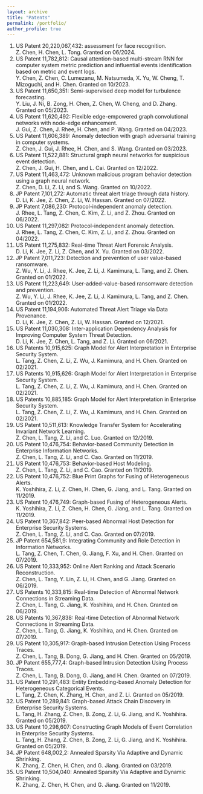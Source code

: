 ```yaml
---
layout: archive
title: "Patents"
permalink: /portfolio/
author_profile: true
---
```


1. US Patent 20,220,067,432: assessment for face recognition. <br> Z. Chen, H. Chen, L. Tong. Granted on 06/2024.
1. US Patent 11,782,812: Causal attention-based multi-stream RNN for computer system metric prediction and influential events identification based on metric and event logs. <br> Y. Chen, Z. Chen, C. Lumezanu, M. Natsumeda, X. Yu, W. Cheng, T. Mizoguchi, and H. Chen. Granted on 10/2023.
1. US Patent 11,650,351: Semi-supervised deep model for turbulence forecasting. <br> Y. Liu, J. Ni, B. Zong, H. Chen, Z. Chen, W. Cheng, and D. Zhang. Granted on 05/2023.
1. US Patent 11,620,492: Flexible edge-empowered graph convolutional networks with node-edge enhancement. <br> J. Gui, Z. Chen, J. Rhee, H. Chen, and P. Wang. Granted on 04/2023.
1. US Patent 11,606,389: Anomaly detection with graph adversarial training in computer systems. <br> Z. Chen, J. Gui, J. Rhee, H. Chen, and S. Wang. Granted on 03/2023.
1. US Patent 11,522,881: Structural graph neural networks for suspicious event detection. <br> Z. Chen, J. Gui, H. Chen, and L. Cai. Granted on 12/2022.
1. US Patent 11,463,472: Unknown malicious program behavior detection using a graph neural network. <br> Z. Chen, D. Li, Z. Li, and S. Wang. Granted on 10/2022.
1. JP Patent 7,101,272: Automatic threat alert triage through data history. <br> D. Li, K. Jee, Z. Chen, Z. Li, W. Hassan. Granted on 07/2022.
1. JP Patent 7,086,230: Protocol-independent anomaly detection. <br> J. Rhee, L. Tang, Z. Chen, C. Kim, Z. Li, and Z. Zhou. Granted on 06/2022.
1. US Patent 11,297,082: Protocol-independent anomaly detection. <br> J. Rhee, L. Tang, Z. Chen, C. Kim, Z. Li, and Z. Zhou. Granted on 04/2022.
1. US Patent 11,275,832: Real-time Threat Alert Forensic Analysis. <br> D. Li, K. Jee, Z. Li, Z. Chen, and X. Yu. Granted on 03/2022.
1. JP Patent 7,011,723: Detection and prevention of user value-based ransomware. <br> Z. Wu, Y. Li, J. Rhee, K. Jee, Z. Li, J. Kamimura, L. Tang, and Z. Chen. Granted on 01/2022.
1. US Patent 11,223,649: User-added-value-based ransomware detection and prevention. <br> Z. Wu, Y. Li, J. Rhee, K. Jee, Z. Li, J. Kamimura, L. Tang, and Z. Chen. Granted on 01/2022.
1. US Patent 11,194,906: Automated Threat Alert Triage via Data Provenance. <br> D. Li, K. Jee, Z. Chen, Z. Li, W. Hassan. Granted on 12/2021.
1. US Patent 11,030,308: Inter-application Dependency Analysis for Improving Computer System Threat Detection. <br> D. Li, K. Jee, Z. Chen, L. Tang, and Z. Li. Granted on 06/2021.
1. US Patents 10,915,625: Graph Model for Alert Interpretation in Enterprise Security System. <br> L. Tang, Z. Chen, Z. Li, Z. Wu, J. Kamimura, and H. Chen. Granted on 02/2021.
1. US Patents 10,915,626: Graph Model for Alert Interpretation in Enterprise Security System. <br> L. Tang, Z. Chen, Z. Li, Z. Wu, J. Kamimura, and H. Chen. Granted on 02/2021.
1. US Patents 10,885,185: Graph Model for Alert Interpretation in Enterprise Security System. <br> L. Tang, Z. Chen, Z. Li, Z. Wu, J. Kamimura, and H. Chen. Granted on 02/2021.
1. US Patent 10,511,613: Knowledge Transfer System for Accelerating Invariant Network Learning. <br> Z. Chen, L. Tang, Z. Li, and C. Luo. Granted on 12/2019.
1. US Patent 10,476,754: Behavior-based Community Detection in Enterprise Information Networks. <br> Z. Chen, L. Tang, Z. Li, and C. Cao. Granted on 11/2019.
1. US Patent 10,476,753: Behavior-based Host Modeling. <br> Z. Chen, L. Tang, Z. Li, and C. Cao. Granted on 11/2019.
1. US Patent 10,476,752: Blue Print Graphs for Fusing of Heterogeneous Alerts. <br> K. Yoshihira, Z. Li, Z. Chen, H. Chen, G. Jiang, and L. Tang. Granted on 11/2019.
1. US Patent 10,476,749: Graph-based Fusing of Heterogeneous Alerts. <br> K. Yoshihira, Z. Li, Z. Chen, H. Chen, G. Jiang, and L. Tang. Granted on 11/2019.
1. US Patent 10,367,842: Peer-based Abnormal Host Detection for Enterprise Security Systems. <br> Z. Chen, L. Tang, Z. Li, and C. Cao. Granted on 07/2019.
1. JP Patent 654,581,9: Integrating Community and Role Detection in Information Networks. <br> L. Tang, Z. Chen, T. Chen, G. Jiang, F. Xu, and H. Chen. Granted on 07/2019.
1. US Patent 10,333,952: Online Alert Ranking and Attack Scenario Reconstruction. <br> Z. Chen, L. Tang, Y. Lin, Z. Li, H. Chen, and G. Jiang. Granted on 06/2019.
1. US Patents 10,333,815: Real-time Detection of Abnormal Network Connections in Streaming Data. <br> Z. Chen, L. Tang, G. Jiang, K. Yoshihira, and H. Chen. Granted on 06/2019.
1. US Patents 10,367,838: Real-time Detection of Abnormal Network Connections in Streaming Data. <br> Z. Chen, L. Tang, G. Jiang, K. Yoshihira, and H. Chen. Granted on 07/2019.
1. US Patent 10,305,917: Graph-based Intrusion Detection Using Process Traces. <br> Z. Chen, L. Tang, B. Dong, G. Jiang, and H. Chen. Granted on 05/2019.
1. JP Patent 655,777,4: Graph-based Intrusion Detection Using Process Traces. <br> Z. Chen, L. Tang, B. Dong, G. Jiang, and H. Chen. Granted on 07/2019.
1. US Patent 10,291,483: Entity Embedding-based Anomaly Detection for Heterogeneous Categorical Events. <br> L. Tang, Z. Chen, K. Zhang, H. Chen, and Z. Li. Granted on 05/2019.
1. US Patent 10,289,841: Graph-based Attack Chain Discovery in Enterprise Security Systems. <br> L. Tang, H. Zhang, Z. Chen, B. Zong, Z. Li, G. Jiang, and K. Yoshihira. Granted on 05/2019.
1. US Patent 10,298,607: Constructing Graph Models of Event Correlation in Enterprise Security Systems. <br> L. Tang, H. Zhang, Z. Chen, B. Zong, Z. Li, G. Jiang, and K. Yoshihira. Granted on 05/2019.
1. JP Patent 648,002,2: Annealed Sparsity Via Adaptive and Dynamic Shrinking. <br> K. Zhang, Z. Chen, H. Chen, and G. Jiang. Granted on 03/2019.
1. US Patent 10,504,040: Annealed Sparsity Via Adaptive and Dynamic Shrinking. <br> K. Zhang, Z. Chen, H. Chen, and G. Jiang. Granted on 11/2019.
